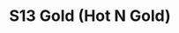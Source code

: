 ---
title: S13 Gold (Hot N Gold)
permalink: "/teams/s13-gold"
teamslug: s13-gold
members:
- Will Jackson - Captain
- Sheerod Wilkerson - QB
- AJ Anderson
- Kendrick Daniel
- James Davis
- Brian Donohoe
- Antwon Hines
- Terrance Laney
- Christopher Melhauser
- Milan Patel
- Vimal Rao
- Matt Sauer
- Jordan Strieter
teamid: 4816
name: S13 Gold
color: Hot N Gold
division: ''
---
